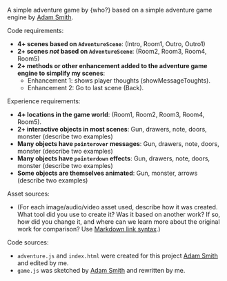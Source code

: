 A simple adventure game by {who?} based on a simple adventure game engine by [Adam Smith](https://github.com/rndmcnlly).

Code requirements:
- **4+ scenes based on `AdventureScene`**: (Intro, Room1, Outro, Outro1)
- **2+ scenes *not* based on `AdventureScene`**: (Room2, Room3, Room4, Room5)
- **2+ methods or other enhancement added to the adventure game engine to simplify my scenes**:
    - Enhancement 1: shows player thoughts (showMessageToughts).
    - Enhancement 2: Go to last scene (Back).

Experience requirements:
- **4+ locations in the game world**: (Room1, Room2, Room3, Room4, Room5).
- **2+ interactive objects in most scenes**: Gun, drawers, note, doors, monster (describe two examples)
- **Many objects have `pointerover` messages**: Gun, drawers, note, doors, monster (describe two examples)
- **Many objects have `pointerdown` effects**: Gun, drawers, note, doors, monster (describe two examples)
- **Some objects are themselves animated**: Gun, monster, arrows (describe two examples)

Asset sources:
- (For each image/audio/video asset used, describe how it was created. What tool did you use to create it? Was it based on another work? If so, how did you change it, and where can we learn more about the original work for comparison? Use [Markdown link syntax](https://docs.github.com/en/get-started/writing-on-github/getting-started-with-writing-and-formatting-on-github/basic-writing-and-formatting-syntax#links).)

Code sources:
- `adventure.js` and `index.html` were created for this project [Adam Smith](https://github.com/rndmcnlly) and edited by me.
- `game.js` was sketched by [Adam Smith](https://github.com/rndmcnlly) and rewritten by me.